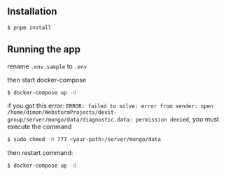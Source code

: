 
## Installation

```bash
$ pnpm install
```

## Running the app


rename `.env.sample` to `.env`

then start docker-compose

```bash
$ docker-compose up -d
```

if you got this error: `ERROR: failed to solve: error from sender: open /home/dimon/WebstormProjects/devit-group/server/mongo/data/diagnostic.data: permission denied`,
you must execute the command 

```bash
$ sudo chmod -R 777 <your-path>/server/mongo/data
```

then restart command: 

```bash
$ docker-compose up -d
```